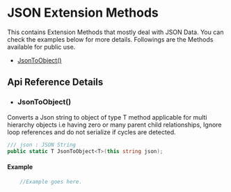 # JSON Extension Methods
This contains Extension Methods that mostly deal with JSON Data. You can check the examples below for more details. 
Followings are the Methods available for public use. 

- [JsonToObject()](#jsontoobject)

## Api Reference Details
* ### JsonToObject()
Converts a Json string to object of type T method applicable for multi hierarchy objects i.e having zero or many parent child relationships, Ignore loop references and do not serialize if cycles are detected.
```csharp
/// json : JSON String
public static T JsonToObject<T>(this string json);
```
#### Example
```csharp
    //Example goes here.
```